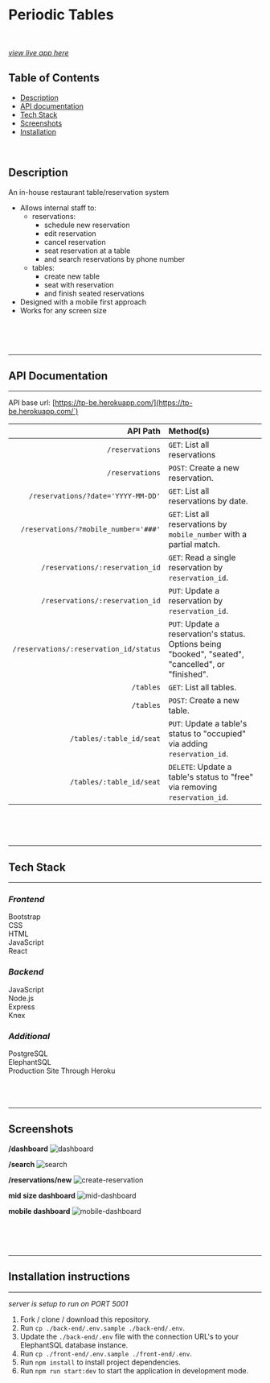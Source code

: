 # Periodic Tables
<br>

[_view live app here_](https://tp-fe.herokuapp.com)
## Table of Contents
* [Description](#description)
* [API documentation](#api-documentation)
* [Tech Stack](#tech-stack)
* [Screenshots](#screenshots)
* [Installation](#installation-instructions)


<br>

## Description
An in-house restaurant table/reservation system
- Allows internal staff to:
  - reservations:
    - schedule new reservation
    - edit reservation
    - cancel reservation
    - seat reservation at a table
    - and search reservations by phone number
  - tables:
    - create new table
    - seat with reservation
    - and finish seated reservations
- Designed with a mobile first approach
- Works for any screen size
 
<br>
<br>
<br>
<hr>

 ## API Documentation
 <hr>

 API base url: [https://tp-be.herokuapp.com/](https://tp-be.herokuapp.com/`)

| **API Path** | **Method(s)**|
|-------:|:--------|
| `/reservations`	|`GET`: List all reservations|
| `/reservations`	|`POST`: Create a new reservation.|
| `/reservations/?date='YYYY-MM-DD'`	|`GET`: List all reservations by date.|
| `/reservations/?mobile_number='###'`	|`GET`: List all reservations by ```mobile_number``` with a partial match.|
| `/reservations/:reservation_id`	|`GET`: Read a single reservation by ```reservation_id```.|
| `/reservations/:reservation_id`	|`PUT`: Update a reservation by ```reservation_id```.|
| `/reservations/:reservation_id/status`	|`PUT`: Update a reservation's status. Options being "booked", "seated", "cancelled", or "finished".|
| `/tables`	|`GET`: List all tables.|
| `/tables`	|`POST`: Create a new table.|
| `/tables/:table_id/seat`	|`PUT`: Update a table's status to "occupied" via adding ```reservation_id```.|
| `/tables/:table_id/seat`	|`DELETE`: Update a table's status to "free" via removing ```reservation_id```.|

<br>
<br>
<br>
<hr>

## Tech Stack
<hr>

### _Frontend_

Bootstrap<br>
CSS<br>
HTML<br>
JavaScript<br>
React<br>

### _Backend_

JavaScript<br>
Node.js<br>
Express<br>
Knex<br>

### _Additional_

PostgreSQL<br>
ElephantSQL<br>
Production Site Through Heroku<br>
<br>
<br>
<br>
<hr>


## Screenshots

__/dashboard__
![dashboard](./screenshots/dashboard.png)
<br>

__/search__
![search](./screenshots/search-reservations.png)
<br>

__/reservations/new__
![create-reservation](./screenshots/create-reservation.png)
<br>

__mid size dashboard__
![mid-dashboard](./screenshots/mid-dashboard.png)
<br>

__mobile dashboard__
![mobile-dashboard](./screenshots/mobile-dashboard.png)
<br>


<br>
<br>
<br>
<hr>

## Installation instructions
<hr>

_server is setup to run on PORT 5001_
1. Fork / clone / download this repository.
2. Run `cp ./back-end/.env.sample ./back-end/.env`.
3. Update the `./back-end/.env` file with the connection URL's to your ElephantSQL database instance.
4. Run `cp ./front-end/.env.sample ./front-end/.env`.
5. Run `npm install` to install project dependencies.
6. Run `npm run start:dev` to start the application in development mode.
